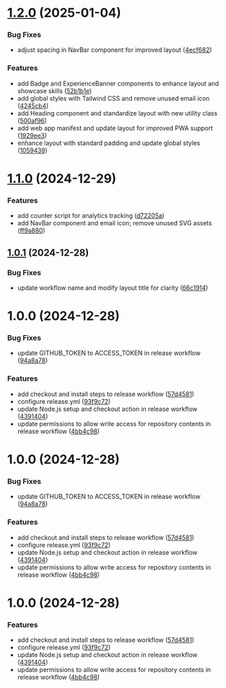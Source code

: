 # [1.2.0](https://github.com/shimorojune/portfolio/compare/v1.1.0...v1.2.0) (2025-01-04)


### Bug Fixes

* adjust spacing in NavBar component for improved layout ([4ecf682](https://github.com/shimorojune/portfolio/commit/4ecf682e214410e7ff9a198e4ef158a528c7aad8))


### Features

* add Badge and ExperienceBanner components to enhance layout and showcase skills ([52b1b1e](https://github.com/shimorojune/portfolio/commit/52b1b1e16a7e6aa352b31a872f6f7de9034dc50b))
* add global styles with Tailwind CSS and remove unused email icon ([4245cb4](https://github.com/shimorojune/portfolio/commit/4245cb4db10aeb781d22fea08421f8b575412a73))
* add Heading component and standardize layout with new utility class ([500af96](https://github.com/shimorojune/portfolio/commit/500af96382839bcff111d9ab1c8d9e4fabc31d6f))
* add web app manifest and update layout for improved PWA support ([1929ee3](https://github.com/shimorojune/portfolio/commit/1929ee34b5e12ad38d12683704b485fd3a6a930b))
* enhance layout with standard padding and update global styles ([1059439](https://github.com/shimorojune/portfolio/commit/1059439da3a47f27d633cff78d337bfc5971b742))

# [1.1.0](https://github.com/shimorojune/portfolio/compare/v1.0.1...v1.1.0) (2024-12-29)


### Features

* add counter script for analytics tracking ([d72205a](https://github.com/shimorojune/portfolio/commit/d72205ae3c86ef69289e3812369c6e3ed7b76f43))
* add NavBar component and email icon; remove unused SVG assets ([ff9a880](https://github.com/shimorojune/portfolio/commit/ff9a880a3bb7d8dc6b3d560695643fb0e6f7b69e))

## [1.0.1](https://github.com/shimorojune/portfolio/compare/v1.0.0...v1.0.1) (2024-12-28)


### Bug Fixes

* update workflow name and modify layout title for clarity ([66c1914](https://github.com/shimorojune/portfolio/commit/66c1914e915f07e81478080c41b65152306dc37a))

# 1.0.0 (2024-12-28)


### Bug Fixes

* update GITHUB_TOKEN to ACCESS_TOKEN in release workflow ([94a8a78](https://github.com/shimorojune/portfolio/commit/94a8a78581debaefb581d609f82c52943bc24a28))


### Features

* add checkout and install steps to release workflow ([57d4581](https://github.com/shimorojune/portfolio/commit/57d45811b10a3f00962a179df8b4b193a5bd3b97))
* configure release.yml ([93f9c72](https://github.com/shimorojune/portfolio/commit/93f9c72454ec2a05755ce75848cd7e46a84ea590))
* update Node.js setup and checkout action in release workflow ([4391404](https://github.com/shimorojune/portfolio/commit/439140435b9c9ef1abdbe3cc2f1a2a1c725deb52))
* update permissions to allow write access for repository contents in release workflow ([4bb4c98](https://github.com/shimorojune/portfolio/commit/4bb4c980db24a91ebb0c62dff9ec698fded6a726))

# 1.0.0 (2024-12-28)


### Bug Fixes

* update GITHUB_TOKEN to ACCESS_TOKEN in release workflow ([94a8a78](https://github.com/shimorojune/portfolio/commit/94a8a78581debaefb581d609f82c52943bc24a28))


### Features

* add checkout and install steps to release workflow ([57d4581](https://github.com/shimorojune/portfolio/commit/57d45811b10a3f00962a179df8b4b193a5bd3b97))
* configure release.yml ([93f9c72](https://github.com/shimorojune/portfolio/commit/93f9c72454ec2a05755ce75848cd7e46a84ea590))
* update Node.js setup and checkout action in release workflow ([4391404](https://github.com/shimorojune/portfolio/commit/439140435b9c9ef1abdbe3cc2f1a2a1c725deb52))
* update permissions to allow write access for repository contents in release workflow ([4bb4c98](https://github.com/shimorojune/portfolio/commit/4bb4c980db24a91ebb0c62dff9ec698fded6a726))

# 1.0.0 (2024-12-28)


### Features

* add checkout and install steps to release workflow ([57d4581](https://github.com/shimorojune/portfolio/commit/57d45811b10a3f00962a179df8b4b193a5bd3b97))
* configure release.yml ([93f9c72](https://github.com/shimorojune/portfolio/commit/93f9c72454ec2a05755ce75848cd7e46a84ea590))
* update Node.js setup and checkout action in release workflow ([4391404](https://github.com/shimorojune/portfolio/commit/439140435b9c9ef1abdbe3cc2f1a2a1c725deb52))
* update permissions to allow write access for repository contents in release workflow ([4bb4c98](https://github.com/shimorojune/portfolio/commit/4bb4c980db24a91ebb0c62dff9ec698fded6a726))
